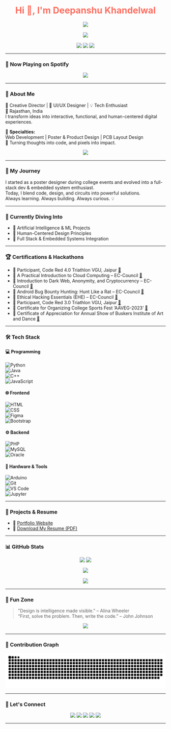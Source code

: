 <h1 align="center" style="color:#FF6F61;">Hi 👋, I'm Deepanshu Khandelwal</h1>
<p align="center">
  <img src="https://readme-typing-svg.herokuapp.com?font=Fira+Code&duration=2000&pause=1000&color=FF6F61&center=true&vCenter=true&width=435&lines=Creative+Technologist;UI%2FUX+Designer;Hardware+Software+Hacker;Developer+%7C+Dreamer+%7C+Doer" />
</p>

<p align="center">
  <img src="https://api.visitorbadge.io/api/visitors?path=deepanshu-khandelwal&label=Visitors&labelColor=%23ff8c00&countColor=%230066ff&style=plastic" />
</p>
<p align="center">
  <img src="https://img.shields.io/badge/👨‍💻-Code%20Artisan-blueviolet?style=for-the-badge" />
  <img src="https://img.shields.io/badge/🎨-Pixel%20Perfectionist-yellowgreen?style=for-the-badge" />
  <img src="https://img.shields.io/badge/🧐-AI%20Explorer-orange?style=for-the-badge" />
</p>

---

### 🎿 Now Playing on Spotify
<p align="center">
  <img src="https://spotify-github-profile.vercel.app/api/view?uid=31t5ylctkkemj6gmef352v22reva&cover_image=false&theme=dark" />

</p>


---

### 🎯 About Me
🌟 Creative Director | 🎨 UI/UX Designer | 💡 Tech Enthusiast  
📍 Rajasthan, India  
I transform ideas into interactive, functional, and human-centered digital experiences.

💼 **Specialties:**  
Web Development | Poster & Product Design | PCB Layout Design  
🚀 Turning thoughts into code, and pixels into impact.

<p align="center">
  <img src="https://cdn.dribbble.com/users/1162077/screenshots/3848914/media/7ed7d5ca074b48b328150e5a231e8d1f.gif" width="400" />
</p>

---

### 👣 My Journey

I started as a poster designer during college events and evolved into a full-stack dev & embedded system enthusiast.  
Today, I blend code, design, and circuits into powerful solutions.  
Always learning. Always building. Always curious. 💡

---

### 🚀 Currently Diving Into
- 🤖 Artificial Intelligence & ML Projects  
- 🧠 Human-Centered Design Principles  
- 🔧 Full Stack & Embedded Systems Integration  

---

### 🏆 Certifications & Hackathons

- 📜 Participant, Code Red 4.0 Triathlon VGU, Jaipur [🔗](https://drive.google.com/file/d/1G16iyVL7EUDF4w06aXGeqckr40lXdO2c/view)
- 📜 A Practical Introduction to Cloud Computing – EC-Council [🔗](https://drive.google.com/file/d/1AJULR88uEcUxSZK1aVN9-b0HGQHckMU_/view)
- 📜 Introduction to Dark Web, Anonymity, and Cryptocurrency – EC-Council [🔗](https://drive.google.com/file/d/1yjVlqkzOc78BdrjqFNi0sLJfT48XDZyS/view)
- 📜 Android Bug Bounty Hunting: Hunt Like a Rat – EC-Council [🔗](https://drive.google.com/file/d/1ZYikS87cuUsTS5i9t1Awa4nWjk_rsHem/view)
- 📜 Ethical Hacking Essentials (EHE) – EC-Council [🔗](https://drive.google.com/file/d/1fPbyUiUquvPhCDnviWikTGfxRM52JXZq/view)
- 📜 Participant, Code Red 3.0 Triathlon VGU, Jaipur [🔗](https://drive.google.com/file/d/1fpOIejRkLUtANVp9d3Q8kXzhMFd8Eqgf/view)
- 📜 Certificate for Organizing College Sports Fest ‘AAVEG-2023’ [🔗](https://drive.google.com/file/d/1bEFq-mEFsWnp0EO0YhwwQ_x5WtIiKmh1/view)
- 📜 Certificate of Appreciation for Annual Show of Buskers Institute of Art and Dance [🔗](https://drive.google.com/file/d/1WJ2jvr56VVCMbMOMDg8jY4a23E3kJtrs/view)

---

### 🛠️ Tech Stack

#### 💻 Programming
![Python](https://img.shields.io/badge/Python-black?style=flat&logo=python)  
![Java](https://img.shields.io/badge/Java-black?style=flat&logo=java)  
![C++](https://img.shields.io/badge/C%2B%2B-black?style=flat&logo=cplusplus)  
![JavaScript](https://img.shields.io/badge/JavaScript-black?style=flat&logo=javascript)

#### 🌐 Frontend
![HTML](https://img.shields.io/badge/HTML5-black?style=flat&logo=html5)  
![CSS](https://img.shields.io/badge/CSS3-black?style=flat&logo=css3)  
![Figma](https://img.shields.io/badge/Figma-black?style=flat&logo=figma)  
![Bootstrap](https://img.shields.io/badge/Bootstrap-black?style=flat&logo=bootstrap)

#### ⚙️ Backend
![PHP](https://img.shields.io/badge/PHP-black?style=flat&logo=php)  
![MySQL](https://img.shields.io/badge/MySQL-black?style=flat&logo=mysql)  
![Oracle](https://img.shields.io/badge/Oracle-black?style=flat&logo=oracle)

#### 🔌 Hardware & Tools
![Arduino](https://img.shields.io/badge/Arduino-black?style=flat&logo=arduino)  
![Git](https://img.shields.io/badge/Git-black?style=flat&logo=git)  
![VS Code](https://img.shields.io/badge/VS_Code-black?style=flat&logo=visualstudiocode)  
![Jupyter](https://img.shields.io/badge/Jupyter-black?style=flat&logo=jupyter)

---

### 🧠 Projects & Resume
- 🔗 [Portfolio Website](https://deepanshu-khandelwal.github.io/Resume/)
- 📄 [Download My Resume (PDF)](https://drive.google.com/file/d/13Pi5LRltDLIGUlVhMSZeINmxvCBjJBRY/view?usp=sharing)

---

### 📊 GitHub Stats

<p align="center">
  <img src="https://github-readme-stats.vercel.app/api?username=deepanshu-khandelwal&show_icons=true&theme=radical" height="180"/>
  <img src="https://github-readme-stats.vercel.app/api/top-langs/?username=deepanshu-khandelwal&layout=compact&theme=radical" height="180"/>
</p>

<p align="center">
  <img src="https://streak-stats.demolab.com?user=deepanshu-khandelwal&theme=github-dark-blue&hide_border=true" />
</p>

<p align="center">
  <img src="https://github-profile-trophy.vercel.app/?username=deepanshu-khandelwal&theme=onestar&no-frame=true&column=7" />
</p>

---

### 🧩 Fun Zone
> "Design is intelligence made visible." – Alina Wheeler  
> “First, solve the problem. Then, write the code.” – John Johnson

<p align="center">
  <img src="https://quotes-github-readme.vercel.app/api?type=horizontal&theme=dark" />
</p>

---

### 🐍 Contribution Graph
<p align="center">
  <img src="https://raw.githubusercontent.com/Platane/snk/output/github-contribution-grid-snake.svg" alt="snake gif" />
</p>

---

### 🤝 Let's Connect

<p align="center">
  <a href="https://linkedin.com/in/deepanshu-khandelwal-883ba2292"><img src="https://img.shields.io/badge/LinkedIn-0077B5?style=for-the-badge&logo=linkedin&logoColor=white"/></a>
  <a href="mailto:deepanshukhandelwal187@gmail.com"><img src="https://img.shields.io/badge/Gmail-D14836?style=for-the-badge&logo=gmail&logoColor=white"/></a>
  <a href="https://instagram.com/deepanshu.khandelwal18"><img src="https://img.shields.io/badge/Instagram-E4405F?style=for-the-badge&logo=instagram&logoColor=white"/></a>
  <a href="https://twitter.com/deepanshu1800"><img src="https://img.shields.io/badge/Twitter-1DA1F2?style=for-the-badge&logo=twitter&logoColor=white"/></a>
  <a href="https://fb.com/deepanshu.khandelwal.17"><img src="https://img.shields.io/badge/Facebook-1877F2?style=for-the-badge&logo=facebook&logoColor=white"/></a>
</p>

---
